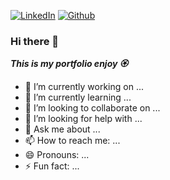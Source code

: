 [![LinkedIn][linkedin-shield]][linkedin-url]
[![Github][github-shield]][github-url]


### Hi there 👋

***This is my portfolio enjoy 🏵️***

- 🔭 I’m currently working on ...
- 🌱 I’m currently learning ...
- 👯 I’m looking to collaborate on ...
- 🤔 I’m looking for help with ...
- 💬 Ask me about ...
- 📫 How to reach me: ...
- 😄 Pronouns: ...
- ⚡ Fun fact: ...


[linkedin-shield]: https://img.shields.io/badge/-LinkedIn-black.svg?logoColor=blue?style=for-the-badge&logo=linkedin
[linkedin-url]: https://linkedin.com/in/rubenjimenezavila

[github-shield]: https://img.shields.io/badge/-Twitter-black.svg?style=for-the-badge&logo=github&colorB=555
[github-url]: https://github.com/Ruben-Jim

[youtube-shield]: http://img.shields.io/badge/-Youtube-black.svg?style=for-the-badge&logo=youtubeR=1000
